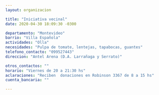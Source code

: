 ```yaml
---
layout: organizacion

title: "Iniciativa vecinal"
date: 2020-04-30 18:09:30 -0300

departamento: "Montevideo"
barrio: "Villa Española"
actividades: "Olla"
necesidades: "Pulpa de tomate, lentejas, tapabocas, guantes"
telefono_contacto: "099527443"
direccion: "Antel Arena (D.A. Larrañaga y Serrato)"

otros_contactos: ""
horario: "Viernes de 20 a 21:30 hs"
aclaraciones: "Reciben  donaciones en Robinson 3367 de 8 a 15 hs"
cuenta_bancaria: ""

---
```

